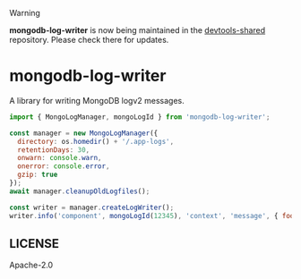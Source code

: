 > [!WARNING] 
> **mongodb-log-writer** is now being maintained in the [devtools-shared](https://github.com/mongodb-js/devtools-shared/) repository. Please check there for updates.

# mongodb-log-writer

A library for writing MongoDB logv2 messages.

```js
import { MongoLogManager, mongoLogId } from 'mongodb-log-writer';

const manager = new MongoLogManager({
  directory: os.homedir() + '/.app-logs',
  retentionDays: 30,
  onwarn: console.warn,
  onerror: console.error,
  gzip: true
});
await manager.cleanupOldLogfiles();

const writer = manager.createLogWriter();
writer.info('component', mongoLogId(12345), 'context', 'message', { foo: 'bar' });
```

## LICENSE

Apache-2.0
